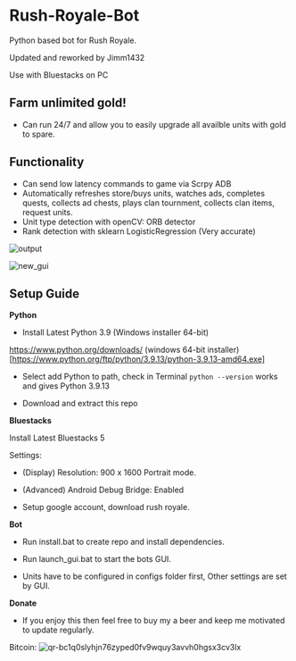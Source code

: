 # Rush-Royale-Bot
Python based bot for Rush Royale.

Updated and reworked by Jimm1432

Use with Bluestacks on PC

## Farm unlimited gold!
* Can run 24/7 and allow you to easily upgrade all availble units with gold to spare.

## Functionality 
* Can send low latency commands to game via Scrpy ADB
* Automatically refreshes store/buys units, watches ads, completes quests, collects ad chests, plays clan tournment, collects clan items, request units.
* Unit type detection with openCV: ORB detector
* Rank detection with sklearn LogisticRegression (Very accurate)

![output](https://user-images.githubusercontent.com/71280183/171181226-d680e7ca-729f-4c3d-8fc6-573736371dfb.png)

![new_gui](https://user-images.githubusercontent.com/71280183/183141310-841b100a-2ddb-4f59-a6d9-4c7789ba72db.png)



## Setup Guide

**Python**

* Install Latest Python 3.9 (Windows installer 64-bit)

https://www.python.org/downloads/ (windows 64-bit installer)[https://www.python.org/ftp/python/3.9.13/python-3.9.13-amd64.exe]

* Select add Python to path, check in Terminal `python --version`  works and gives Python 3.9.13

* Download and extract this repo

**Bluestacks**

Install Latest Bluestacks 5

Settings:

* (Display) Resolution: 900 x 1600 Portrait mode. 

* (Advanced) Android Debug Bridge: Enabled 

* Setup google account, download rush royale.

**Bot**

* Run install.bat to create repo and install dependencies.

* Run launch_gui.bat to start the bots GUI.

* Units have to be configured in configs folder first, Other settings are set by GUI. 

**Donate**

* If you enjoy this then feel free to buy my a beer and keep me motivated to update regularly. 
 
Bitcoin:
![qr-bc1q0slyhjn76zyped0fv9wquy3avvh0hgsx3cv3lx](https://github.com/Jimm1432/Rush-Royale-Bot/assets/36971481/7ffdc996-776c-4a97-b106-3c1b84128d10)

